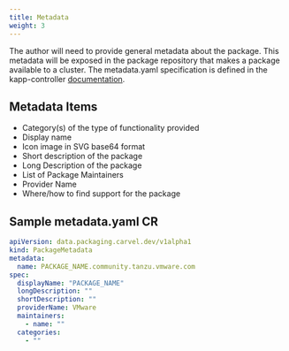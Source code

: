 ```yaml
---
title: Metadata
weight: 3
---
```


The author will need to provide general metadata about the package. This metadata will be exposed in the package repository that makes a package available to a cluster. The metadata.yaml specification is defined in the kapp-controller [documentation](https://carvel.dev/kapp-controller/docs/latest/packaging/#package-metadata).

## Metadata Items

* Category(s) of the type of functionality provided
* Display name
* Icon image in SVG base64 format
* Short description of the package
* Long Description of the package
* List of Package Maintainers
* Provider Name
* Where/how to find support for the package

## Sample metadata.yaml CR

```yaml
apiVersion: data.packaging.carvel.dev/v1alpha1
kind: PackageMetadata
metadata:
  name: PACKAGE_NAME.community.tanzu.vmware.com
spec:
  displayName: "PACKAGE_NAME"
  longDescription: ""
  shortDescription: ""
  providerName: VMware
  maintainers:
    - name: ""
  categories:
    - ""
```